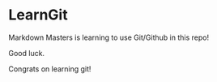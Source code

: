 # LearnGit

Markdown Masters is learning to use Git/Github in this repo!

Good luck.

Congrats on learning git!
